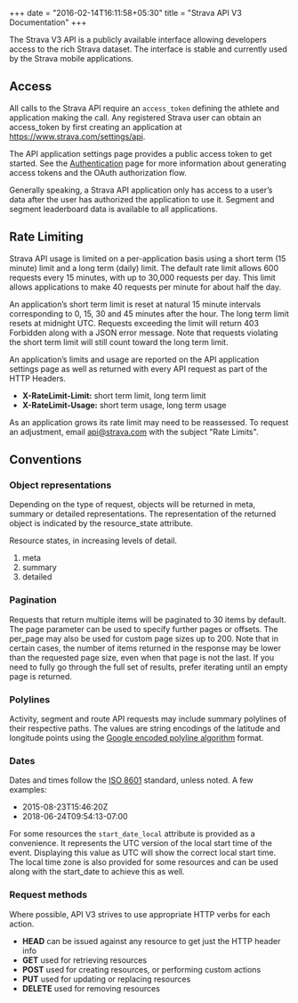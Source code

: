 +++
date = "2016-02-14T16:11:58+05:30"
title = "Strava API V3 Documentation"
+++

The Strava V3 API is a publicly available interface allowing developers access to the rich Strava dataset. The interface is stable and currently used by the Strava mobile applications.

## Access

All calls to the Strava API require an `access_token` defining the athlete and application making the call. Any registered Strava user can obtain an access_token by first creating an application at https://www.strava.com/settings/api.

The API application settings page provides a public access token to get started. See the [Authentication](/docs/authentication) page for more information about generating access tokens and the OAuth authorization flow.

Generally speaking, a Strava API application only has access to a user’s data after the user has authorized the application to use it. Segment and segment leaderboard data is available to all applications.

## Rate Limiting

Strava API usage is limited on a per-application basis using a short term (15 minute) limit and a long term (daily) limit. The default rate limit allows 600 requests every 15 minutes, with up to 30,000 requests per day. This limit allows applications to make 40 requests per minute for about half the day.

An application’s short term limit is reset at natural 15 minute intervals corresponding to 0, 15, 30 and 45 minutes after the hour. The long term limit resets at midnight UTC. Requests exceeding the limit will return 403 Forbidden along with a JSON error message. Note that requests violating the short term limit will still count toward the long term limit.

An application’s limits and usage are reported on the API application settings page as well as returned with every API request as part of the HTTP Headers.

* **X-RateLimit-Limit:** short term limit, long term limit
* **X-RateLimit-Usage:** short term usage, long term usage

As an application grows its rate limit may need to be reassessed. To request an adjustment, email [api@strava.com](mailto:api@strava.com?subject=Rate%20Limits) with the subject "Rate Limits".

## Conventions

### Object representations
Depending on the type of request, objects will be returned in meta, summary or detailed representations. The representation of the returned object is indicated by the resource_state attribute.

Resource states, in increasing levels of detail.

1. meta
2. summary
3. detailed

### Pagination

Requests that return multiple items will be paginated to 30 items by default. The page parameter can be used to specify further pages or offsets. The per_page may also be used for custom page sizes up to 200. Note that in certain cases, the number of items returned in the response may be lower than the requested page size, even when that page is not the last. If you need to fully go through the full set of results, prefer iterating until an empty page is returned.

### Polylines

Activity, segment and route API requests may include summary polylines of their respective paths. The values are string encodings of the latitude and longitude points using the [Google encoded polyline algorithm](https://developers.google.com/maps/documentation/utilities/polylinealgorithm) format.

### Dates

Dates and times follow the [ISO 8601](https://en.wikipedia.org/wiki/ISO_8601) standard, unless noted. A few examples:

* 2015-08-23T15:46:20Z
* 2018-06-24T09:54:13-07:00

For some resources the `start_date_local` attribute is provided as a convenience. It represents the UTC version of the local start time of the event. Displaying this value as UTC will show the correct local start time. The local time zone is also provided for some resources and can be used along with the start_date to achieve this as well.

### Request methods

Where possible, API V3 strives to use appropriate HTTP verbs for each action.

* **HEAD** can be issued against any resource to get just the HTTP header info
* **GET** used for retrieving resources
* **POST** used for creating resources, or performing custom actions
* **PUT** used for updating or replacing resources
* **DELETE** used for removing resources